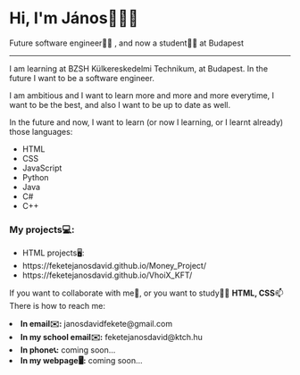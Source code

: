 <div>
	<h1>Hi, I'm János🙋🏻‍♂️</h1>
	<p>Future software engineer👨‍💻 , and now a student👨‍🎓 at Budapest</p>
</div>
<hr>
<div>
	<p>I am learning at BZSH Külkereskedelmi Technikum, at Budapest. In the future I want to be a software engineer.</p>
	<p>I am ambitious and I want to learn more and more and more everytime, I want to be the best, and also I want to be up to date as well.</p>
	<p>In the future and now, I want to learn (or now I learning, or I learnt already) those languages:</p>
	<ul>
		<li>HTML</li>
		<li>CSS</li>
		<li>JavaScript</li>
		<li>Python</li>
		<li>Java</li>
		<li>C#</li>
		<LI>C++</LI>
	</ul>
</div>

<h3>My projects💻:</h3>
<ul>
	<li>HTML projects🖥️:</li>
	<li>https://feketejanosdavid.github.io/Money_Project/</li>
	<li>https://feketejanosdavid.github.io/VhoiX_KFT/</li>
</ul>

<p>If you want to collaborate with me🕺, or you want to study👨‍🏫 <b>HTML, CSS</b>📫 There is how to reach me: </p>
  <li><b>In email✉️:</b> janosdavidfekete@gmail.com</li>
  <li><b>In my school email✉️:</b> feketejanosdavid@ktch.hu</li>
  <li><b>In phone📞:</b> coming soon...</li>
  <li><b>In my webpage🖥️:</b> coming soon...</li>
</ul>
